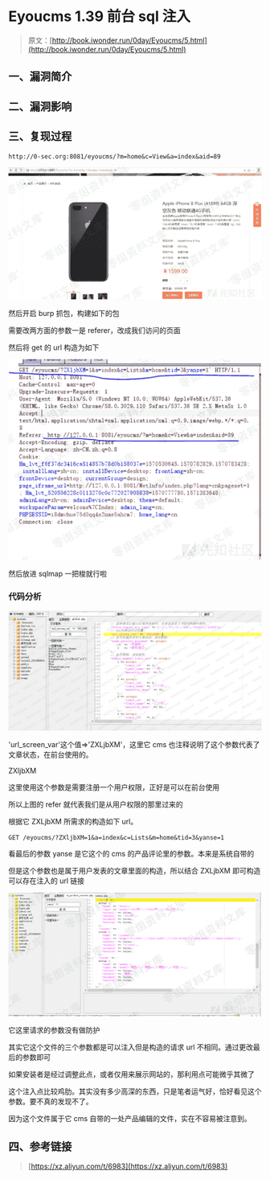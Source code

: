 # Eyoucms 1.39 前台 sql 注入

> 原文：[http://book.iwonder.run/0day/Eyoucms/5.html](http://book.iwonder.run/0day/Eyoucms/5.html)

## 一、漏洞简介

## 二、漏洞影响

## 三、复现过程

```
http://0-sec.org:8081/eyoucms/?m=home&c=View&a=index&aid=89 
```

![image](img/9d5c800e0f67533f810c16c931538948.png)

然后开启 burp 抓包，构建如下的包

需要改两方面的参数一是 referer，改成我们访问的页面

然后将 get 的 url 构造为如下

![image](img/7539276f567bc7f89b2db9016532f1de.png)

然后放进 sqlmap 一把梭就行啦

### 代码分析

![image](img/e23c0459db8d74167afac3c9b1f4c0ed.png)

'url_screen_var'这个值=>'ZXLjbXM'，这里它 cms 也注释说明了这个参数代表了文章状态，在前台使用的。

ZXljbXM

这里使用这个参数是需要注册一个用户权限，正好是可以在前台使用

所以上图的 refer 就代表我们是从用户权限的那里过来的

根据它 ZXLjbXM 所需求的构造如下 url。

```
GET /eyoucms/?ZXljbXM=1&a=index&c=Lists&m=home&tid=3&yanse=1 
```

看最后的参数 yanse 是它这个的 cms 的产品评论里的参数。本来是系统自带的

但是这个参数也是属于用户发表的文章里面的构造，所以结合 ZXLjbXM 即可构造可以存在注入的 url 链接

![image](img/cee90593ba3a446670a099ac172509be.png)

它这里请求的参数没有做防护

其实它这个文件的三个参数都是可以注入但是构造的请求 url 不相同。通过更改最后的参数即可

如果安装者是经过调整此点，或者仅用来展示网站的，那利用点可能微乎其微了

这个注入点比较鸡肋。其实没有多少高深的东西，只是笔者运气好，恰好看见这个参数。要不真的发现不了。

因为这个文件属于它 cms 自带的一处产品编辑的文件，实在不容易被注意到。

## 四、参考链接

> [https://xz.aliyun.com/t/6983](https://xz.aliyun.com/t/6983)

